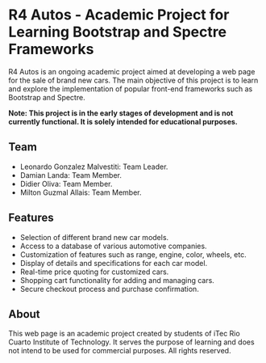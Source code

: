 # R4 Autos - Academic Project for Learning Bootstrap and Spectre Frameworks

R4 Autos is an ongoing academic project aimed at developing a web page for the sale of brand new cars. The main objective of this project is to learn and explore the implementation of popular front-end frameworks such as Bootstrap and Spectre.

**Note: This project is in the early stages of development and is not currently functional. It is solely intended for educational purposes.**

## Team

- Leonardo Gonzalez Malvestiti: Team Leader.
- Damian Landa: Team Member.
- Didier Oliva: Team Member.
- Milton Guzmal Allais: Team Member.

## Features

- Selection of different brand new car models.
- Access to a database of various automotive companies.
- Customization of features such as range, engine, color, wheels, etc.
- Display of details and specifications for each car model.
- Real-time price quoting for customized cars.
- Shopping cart functionality for adding and managing cars.
- Secure checkout process and purchase confirmation.

## About

This web page is an academic project created by students of iTec Rio Cuarto Institute of Technology. It serves the purpose of learning and does not intend to be used for commercial purposes. All rights reserved.